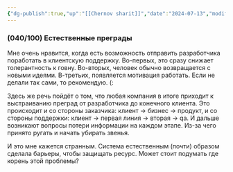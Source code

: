 ```yaml
---
{"dg-publish":true,"up":"[[Chernov sharit]]","date":"2024-07-13","modified_at":"2024-09-10T23:09:23+03:00","posted":"https://t.me/chernov_sharit/577","published_at":"2024-07-13T19:05:00+03:00","dg-path":"/chernov_sharit/2024-07-13 препятствия.md","permalink":"/chernov-sharit/2024-07-13-prepyatstviya/","dgPassFrontmatter":true}
---
```



### (040/100) Естественные преграды

Мне очень нравится, когда есть возможность отправить разработчика поработать в клиентскую поддержку. Во-первых, это сразу снижает толерантность к говну. Во-вторых, человек обычно возвращается с новыми идеями. В-третьих, появляется мотивация работать. Если не делали так сами, то рекомендую. (:

Здесь же речь пойдёт о том, что любая компания в итоге приходит к выстраиванию преград от разработчика до конечного клиента. Это происходит и со стороны заказчика: клиент -> бизнес -> продукт, и со стороны поддержки: клиент -> первая линия -> вторая -> qa. И дальше возникают вопросы потери информации на каждом этапе. Из-за чего принято ругать и начать убирать звенья.

И это мне кажется странным. Система естественным (почти) образом сделала барьеры, чтобы защищать ресурс. Может стоит подумать где корень этой проблемы? 
